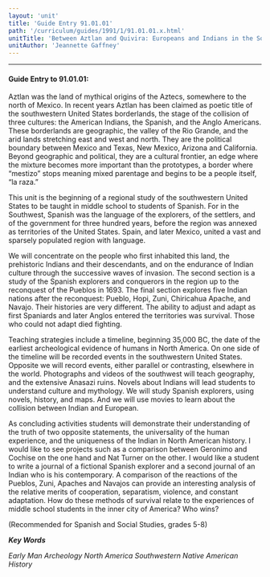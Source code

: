 ```yaml
---
layout: 'unit'
title: 'Guide Entry 91.01.01'
path: '/curriculum/guides/1991/1/91.01.01.x.html'
unitTitle: 'Between Aztlan and Quivira: Europeans and Indians in the Southwestern United States'
unitAuthor: 'Jeannette Gaffney'
---
```


<body>
<hr/>
 <h4>
  Guide Entry to 91.01.01:
 </h4>
 Aztlan was the land of mythical origins of the Aztecs, somewhere to the north of Mexico. In recent years Aztlan has been claimed as poetic title of the southwestern United States borderlands, the stage of the collision of three cultures: the American Indians, the Spanish, and the Anglo Americans. These borderlands are geographic, the valley of the Rio Grande, and the arid lands stretching east and west and north. They are the political boundary between Mexico and Texas, New Mexico, Arizona and California. Beyond geographic and political, they are a cultural frontier, an edge where the mixture becomes more important than the prototypes, a border where “mestizo” stops meaning mixed parentage and begins to be a people itself, “la raza.”
 <p>
  This unit is the beginning of a regional study of the southwestern United States to be taught in middle school to students of Spanish. For in the Southwest, Spanish was the language of the explorers, of the settlers, and of the government for three hundred years, before the region was annexed as territories of the United States. Spain, and later Mexico, united a vast and sparsely populated region with language.
 </p>
 <p>
  We will concentrate on the people who first inhabited this land, the prehistoric Indians and their descendants, and on the endurance of Indian culture through the successive waves of invasion. The second section is a study of the Spanish explorers and conquerors in the region up to the reconquest of the Pueblos in 1693. The final section explores five Indian nations after the reconquest: Pueblo, Hopi, Zuni, Chiricahua Apache, and Navajo. Their histories are very different. The ability to adjust and adapt as first Spaniards and later Anglos entered the territories was survival. Those who could not adapt died fighting.
 </p>
 <p>
  Teaching strategies include a timeline, beginning 35,000 BC, the date of the earliest archeological evidence of humans in North America. On one side of the timeline will be recorded events in the southwestern United States. Opposite we will record events, either parallel or contrasting, elsewhere in the world. Photographs and videos of the southwest will teach geography, and the extensive Anasazi ruins. Novels about Indians will lead students to understand culture and mythology. We will study Spanish explorers, using novels, history, and maps. And we will use movies to learn about the collision between Indian and European.
 </p>
 <p>
  As concluding activities students will demonstrate their understanding of the truth of two opposite statements, the universality of the human experience, and the uniqueness of the Indian in North American history. I would like to see projects such as a comparison between Geronimo and Cochise on the one hand and Nat Turner on the other. I would like a student to write a journal of a fictional Spanish explorer and a second journal of an Indian who is his contemporary. A comparison of the reactions of the Pueblos, Zuni, Apaches and Navajos can provide an interesting analysis of the relative merits of cooperation, separatism, violence, and constant adaptation. How do these methods of survival relate to the experiences of middle school students in the inner city of America? Who wins?
 </p>
 <p>
  (Recommended for Spanish and Social Studies, grades 5-8)
 </p>
<p>
  <b>
   <i>
    Key Words
   </i>
  </b>
  <br/>
 </p>
 <p>
  <i>
   Early Man Archeology North America Southwestern Native American History
  </i>
 </p>

</body>
